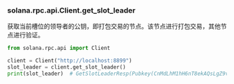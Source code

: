 ### solana.rpc.api.Client.get_slot_leader
获取当前槽位的领导者的公钥，即打包交易的节点。该节点进行打包交易，其他节点进行验证。
```python
from solana.rpc.api import Client

client = Client("http://localhost:8899")
slot_leader = client.get_slot_leader()
print(slot_leader)  # GetSlotLeaderResp(Pubkey(CnMdLhM1hH6nT8ekAQsLgZ9vigphriWiLbyHTkXnMc8B))
```
